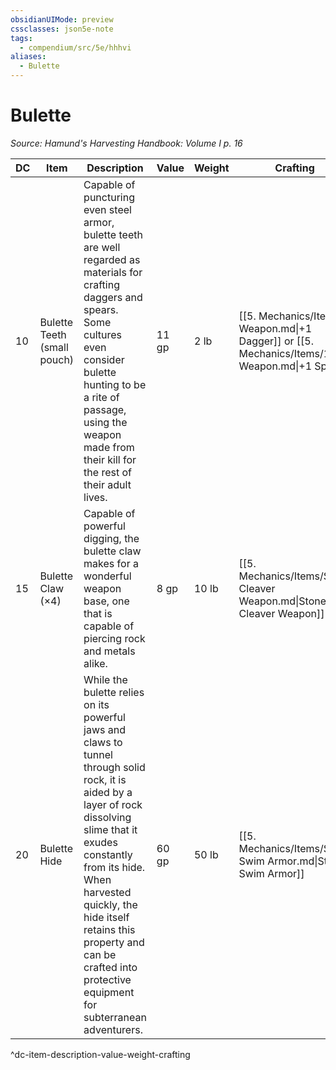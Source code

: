 ```yaml
---
obsidianUIMode: preview
cssclasses: json5e-note
tags:
  - compendium/src/5e/hhhvi
aliases:
  - Bulette
---
```

# Bulette
*Source: Hamund's Harvesting Handbook: Volume I p. 16* 

| DC | Item | Description | Value | Weight | Crafting |
|----|------|-------------|-------|--------|----------|
| 10 | Bulette Teeth (small pouch) | Capable of puncturing even steel armor, bulette teeth are well regarded as materials for crafting daggers and spears. Some cultures even consider bulette hunting to be a rite of passage, using the weapon made from their kill for the rest of their adult lives. | 11 gp | 2 lb | [[5. Mechanics/Items/1 Weapon.md\|+1 Dagger]] or [[5. Mechanics/Items/1 Weapon.md\|+1 Spear]] |
| 15 | Bulette Claw (×4) | Capable of powerful digging, the bulette claw makes for a wonderful weapon base, one that is capable of piercing rock and metals alike. | 8 gp | 10 lb | [[5. Mechanics/Items/Stone Cleaver Weapon.md\|Stone Cleaver Weapon]] |
| 20 | Bulette Hide | While the bulette relies on its powerful jaws and claws to tunnel through solid rock, it is aided by a layer of rock dissolving slime that it exudes constantly from its hide. When harvested quickly, the hide itself retains this property and can be crafted into protective equipment for subterranean adventurers. | 60 gp | 50 lb | [[5. Mechanics/Items/Stone Swim Armor.md\|Stone Swim Armor]] |
^dc-item-description-value-weight-crafting
